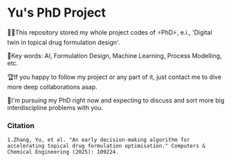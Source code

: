 # Yu's PhD Project
👨‍🎓This repository stored my whole project codes of ⚡PhD⚡, e.i., 'Digital twin in topical drug formulation design'.

🥇Key words: AI, Formulation Design, Machine Learning, Process Modelling, etc.

🏆If you happy to follow my project or any part of it, just contact me to dive more deep collaborations asap.

📌I'm pursuing my PhD right now and expecting to discuss and sort more big interdiscipline problems with you.

### Citation
    1.Zhang, Yu, et al. "An early decision-making algorithm for accelerating topical drug formulation optimisation." Computers & Chemical Engineering (2025): 109224.
